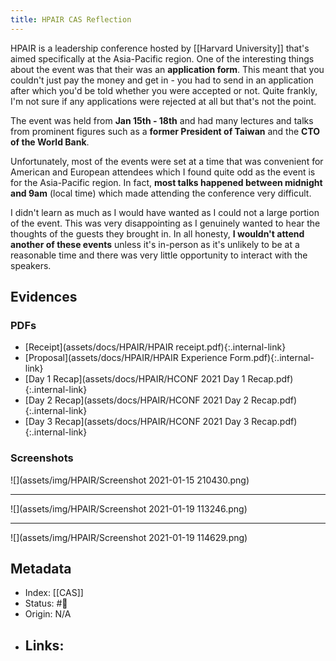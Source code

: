 ```yaml
---
title: HPAIR CAS Reflection
---
```


HPAIR is a leadership conference hosted by [[Harvard University]] that's aimed specifically at the Asia-Pacific region. One of the interesting things about the event was that their was an **application form**. This meant that you couldn't just pay the money and get in - you had to send in an application after which you'd be told whether you were accepted or not. Quite frankly, I'm not sure if any applications were rejected at all but that's not the point.

The event was held from **Jan 15th - 18th** and had many lectures and talks from prominent figures such as a **former President of Taiwan** and the **CTO of the World Bank**.

Unfortunately, most of the events were set at a time that was convenient for American and European attendees which I found quite odd as the event is for the Asia-Pacific region. In fact, **most talks happened between midnight and 9am** (local time) which made attending the conference very difficult. 

I didn't learn as much as I would have wanted as I could not a large portion of the event. This was very disappointing as I genuinely wanted to hear the thoughts of the guests they brought in. In all honesty, **I wouldn't attend another of these events** unless it's in-person as it's unlikely to be at a reasonable time and there was very little opportunity to interact with the speakers.

## Evidences
### PDFs
- [Receipt](assets/docs/HPAIR/HPAIR receipt.pdf){:.internal-link}
- [Proposal](assets/docs/HPAIR/HPAIR Experience Form.pdf){:.internal-link}
- [Day 1 Recap](assets/docs/HPAIR/HCONF 2021 Day 1 Recap.pdf){:.internal-link}
- [Day 2 Recap](assets/docs/HPAIR/HCONF 2021 Day 2 Recap.pdf){:.internal-link}
- [Day 3 Recap](assets/docs/HPAIR/HCONF 2021 Day 3 Recap.pdf){:.internal-link}

### Screenshots
![](assets/img/HPAIR/Screenshot 2021-01-15 210430.png)

---
![](assets/img/HPAIR/Screenshot 2021-01-19 113246.png)

---
![](assets/img/HPAIR/Screenshot 2021-01-19 114629.png)

## Metadata
- Index: [[CAS]]
- Status: #🌲  
- Origin: N/A
- Links:
	- 